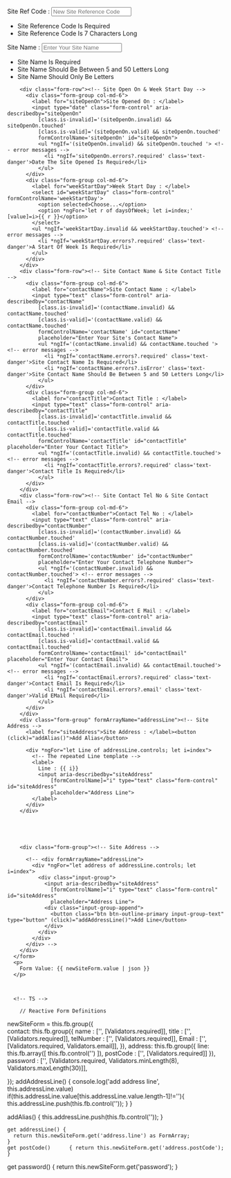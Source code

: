 <form  [formGroup]='newSiteForm'>
        <div class="form-row"><!-- Site Ref Code & Site Name -->
          <div class="form-group col-md-3">
            <label for="site">Site Ref Code : </label>
            <input type="text" class="form-control" aria-describedby="site"
              [class.is-invalid]='(site.invalid) && site.touched'
              [class.is-valid]='(site.valid) && site.touched'
              formControlName='site' id="site"
              placeholder="New Site Reference Code">
              <ul *ngIf='(site.invalid) && site.touched '> <!-- error messages -->
                <li *ngIf='site.errors?.required' class='text-danger'>Site Reference Code Is Required</li>
                <li *ngIf='site.errors?.isError' class='text-danger'>Site Reference Code Is 7 Characters Long</li>
              </ul>
          </div>
          <div class="form-group col-md-9">
            <label for="siteName">Site Name : </label>
            <input type="text" class="form-control" aria-describedby="siteName"
              [class.is-invalid]='siteName.invalid && siteName.touched '
              [class.is-valid]='siteName.valid && siteName.touched'
              formControlName='siteName' id="siteName" placeholder="Enter Your Site Name">
              <ul *ngIf='siteName.invalid && siteName.touched'> <!-- error messages -->
                <li *ngIf='siteName.errors?.required' class='text-danger'>Site Name Is Required</li>
                <li *ngIf='siteName.errors?.minlength || siteName.errors?.maxlength' class='text-danger'>Site Name Should Be Between 5 and 50 Letters Long</li>
                <li *ngIf='siteName.errors?.isError' class='text-danger'>Site Name Should Only Be Letters</li>
              </ul>
          </div>
        </div>
        
        <div class="form-row"><!-- Site Open On & Week Start Day -->
          <div class="form-group col-md-6">
            <label for="siteOpenOn">Site Opened On : </label>
            <input type="date" class="form-control" aria-describedby="siteOpenOn"
              [class.is-invalid]='(siteOpenOn.invalid) && siteOpenOn.touched'
              [class.is-valid]='(siteOpenOn.valid) && siteOpenOn.touched'
              formControlName='siteOpenOn' id="siteOpenOn">
              <ul *ngIf='(siteOpenOn.invalid) && siteOpenOn.touched '> <!-- error messages -->
                <li *ngIf='siteOpenOn.errors?.required' class='text-danger'>Date The Site Opened Is Required</li>
              </ul>
          </div>
          <div class="form-group col-md-6">
            <label for="weekStartDay">Week Start Day : </label>
            <select id="weekStartDay" class="form-control" formControlName='weekStartDay'>
              <option selected>Choose...</option>
              <option *ngFor='let r of daysOfWeek; let i=index;' [value]=i>{{ r }}</option>
            </select>
            <ul *ngIf='weekStartDay.invalid && weekStartDay.touched'> <!-- error messages -->
              <li *ngIf='weekStartDay.errors?.required' class='text-danger'>A Start Of Week Is Required</li>
            </ul>
          </div>
        </div>
        <div class="form-row"><!-- Site Contact Name & Site Contact Title -->
          <div class="form-group col-md-6">
            <label for="contactName">Site Contact Name : </label>
            <input type="text" class="form-control" aria-describedby="contactName"
              [class.is-invalid]='(contactName.invalid) && contactName.touched'
              [class.is-valid]='(contactName.valid) && contactName.touched'
              formControlName='contactName' id="contactName"
              placeholder="Enter Your Site's Contact Name">
              <ul *ngIf='(contactName.invalid) && contactName.touched '> <!-- error messages -->
                <li *ngIf='contactName.errors?.required' class='text-danger'>Site Contact Name Is Required</li>
                <li *ngIf='contactName.errors?.isError' class='text-danger'>Site Contact Name Should Be Between 5 and 50 Letters Long</li>
              </ul>
          </div>
          <div class="form-group col-md-6">
            <label for="contactTitle">Contact Title : </label>
            <input type="text" class="form-control" aria-describedby="contactTitle"
              [class.is-invalid]='contactTitle.invalid && contactTitle.touched '
              [class.is-valid]='contactTitle.valid && contactTitle.touched'
              formControlName='contactTitle' id="contactTitle" placeholder="Enter Your Contact Title">
              <ul *ngIf='(contactTitle.invalid) && contactTitle.touched'> <!-- error messages -->
                <li *ngIf='contactTitle.errors?.required' class='text-danger'>Contact Title Is Required</li>
              </ul>
          </div>
        </div>
        <div class="form-row"><!-- Site Contact Tel No & Site Contact Email -->
          <div class="form-group col-md-6">
            <label for="contactNumber">Contact Tel No : </label>
            <input type="text" class="form-control" aria-describedby="contactNumber"
              [class.is-invalid]='(contactNumber.invalid) && contactNumber.touched'
              [class.is-valid]='(contactNumber.valid) && contactNumber.touched'
              formControlName='contactNumber' id="contactNumber"
              placeholder="Enter Your Contact Telephone Number">
              <ul *ngIf='(contactNumber.invalid) && contactNumber.touched'> <!-- error messages -->
                <li *ngIf='contactNumber.errors?.required' class='text-danger'>Contact Telephone Number Is Required</li>
              </ul>
          </div>
          <div class="form-group col-md-6">
            <label for="contactEmail">Contact E Mail : </label>
            <input type="text" class="form-control" aria-describedby="contactEmail"
              [class.is-invalid]='contactEmail.invalid && contactEmail.touched '
              [class.is-valid]='contactEmail.valid && contactEmail.touched'
              formControlName='contactEmail' id="contactEmail" placeholder="Enter Your Contact Email">
              <ul *ngIf='(contactEmail.invalid) && contactEmail.touched'> <!-- error messages -->
                <li *ngIf='contactEmail.errors?.required' class='text-danger'>Contact Email Is Required</li>
                <li *ngIf='contactEmail.errors?.email' class='text-danger'>Valid EMail Required</li>
              </ul>
          </div>
        </div>
        <div class="form-group" formArrayName="addressLine"><!-- Site Address -->
          <label for="siteAddress">Site Address : </label><button (click)="addAlias()">Add Alias</button>
      
          <div *ngFor="let Line of addressLine.controls; let i=index">
            <!-- The repeated Line template -->
            <label>
              Line : {{ i}}
              <input aria-describedby="siteAddress"
                  [formControlName]="i" type="text" class="form-control" id="siteAddress"
                  placeholder="Address Line">
            </label>
          </div>
        </div>





        <div class="form-group"><!-- Site Address -->
          
          <!-- <div formArrayName="addressLine">
            <div *ngFor="let address of addressLine.controls; let i=index">
              <div class="input-group">
                <input aria-describedby="siteAddress"
                  [formControlName]="i" type="text" class="form-control" id="siteAddress"
                  placeholder="Address Line">
                <div class="input-group-append">
                  <button class="btn btn-outline-primary input-group-text" type="button" (click)="addAddressLine()">Add Line</button>
                </div>
              </div>
            </div>
          </div> -->
        </div>
      </form>
      <p>
        Form Value: {{ newSiteForm.value | json }}
      </p>
     


      <!-- TS -->

        // Reactive Form Definitions
  newSiteForm = this.fb.group({          
    contact: this.fb.group({
      name   : ['', [Validators.required]],
      title  : ['', [Validators.required]],
      telNumber : ['', [Validators.required]],
      Email  : ['', [Validators.required, Validators.email]],
    }),
    address: this.fb.group({
      line: this.fb.array([
        this.fb.control('')
      ]),
      postCode      : ['', [Validators.required]]
    }),
    password      : ['', [Validators.required, Validators.minLength(8), Validators.maxLength(30)]],

  });
addAddressLine() {
    console.log('add address line', this.addressLine.value)
    if(this.addressLine.value[this.addressLine.value.length-1]!=''){
      this.addressLine.push(this.fb.control(''));
    }
  }
  
  addAlias() {
    this.addressLine.push(this.fb.control(''));
  }

    get addressLine() {
      return this.newSiteForm.get('address.line') as FormArray;
    }
    get postCode()      { return this.newSiteForm.get('address.postCode');  }
get password()      { return this.newSiteForm.get('password');  }
